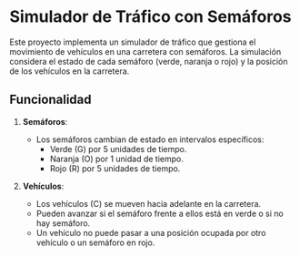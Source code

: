 # Simulador de Tráfico con Semáforos

Este proyecto implementa un simulador de tráfico que gestiona el movimiento de vehículos en una carretera con semáforos. La simulación considera el estado de cada semáforo (verde, naranja o rojo) y la posición de los vehículos en la carretera.

## Funcionalidad

1. **Semáforos**:

   - Los semáforos cambian de estado en intervalos específicos:
     - Verde (G) por 5 unidades de tiempo.
     - Naranja (O) por 1 unidad de tiempo.
     - Rojo (R) por 5 unidades de tiempo.

2. **Vehículos**:
   - Los vehículos (C) se mueven hacia adelante en la carretera.
   - Pueden avanzar si el semáforo frente a ellos está en verde o si no hay semáforo.
   - Un vehículo no puede pasar a una posición ocupada por otro vehículo o un semáforo en rojo.
